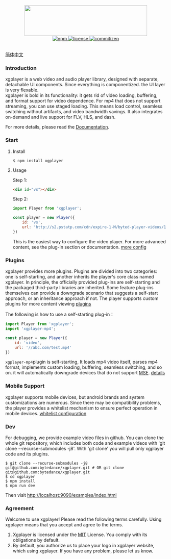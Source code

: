 <div align="center">
    <img src="https://raw.githubusercontent.com/bytedance/xgplayer/master/xgplayer.png" width="384" height="96">
</div>
<div align="center">
    <a href="https://www.npmjs.com/package/xgplayer" target="_blank">
        <img src="https://img.shields.io/npm/v/xgplayer.svg" alt="npm">
    </a>
    <a href="https://www.npmjs.com/package/xgplayer" target="_blank">
        <img src="https://img.shields.io/npm/l/xgplayer.svg" alt="license">
    </a>
    <a href="http://commitizen.github.io/cz-cli/">
        <img src="https://img.shields.io/badge/commitizen-friendly-brightgreen.svg" alt="commitizen">
    </a>
</div>
<br>

[简体中文](README.zh-CN.md)


### Introduction

xgplayer is a web video and audio player library, designed with separate, detachable UI components.  Since everything is componentized. the UI layer is very flexable.  
xgplayer is bold in its functionality: it gets rid of video loading, buffering, and format support for video dependence.
For mp4 that does not support streaming, you can use staged loading. This means load control, seamless switching without artifacts, and video bandwidth savings. It also integrates on-demand and live support for FLV, HLS, and dash.

For more details, please read the  [Documentation](http://h5player.bytedance.com/en/).

### Start

1. Install

    ```
    $ npm install xgplayer
    ```

2. Usage

    Step 1:

    ```html
    <div id="vs"></div>
    ```
    Step 2:

    ```js
    import Player from 'xgplayer';

    const player = new Player({
        id: 'vs',
        url: 'http://s2.pstatp.com/cdn/expire-1-M/byted-player-videos/1.0.0/xgplayer-demo.mp4'
    })
    ```

    This is the easiest way to configure the video player. For more advanced content, see the plug-in section or documentation. [more config](http://h5player.bytedance.com/en/config/)




### Plugins

xgplayer provides more plugins. Plugins are divided into two categories: one is self-starting, and another inherits the player's core class named xgplayer. In principle, the officially provided plug-ins are self-starting and the packaged third-party libraries are inherited. Some feature plug-ins themselves can provide a downgrade scenario that suggests a self-start approach, or an inheritance approach if not. The player supports custom plugins for more content viewing [plugins](http://h5player.bytedance.com/en/plugins/)

The following is how to use a self-starting plug-in：

```js
import Player from 'xgplayer';
import 'xgplayer-mp4';

const player = new Player({
    id: 'video',
    url: '//abc.com/test.mp4'
})
```

<code>xgplayer-mp4</code>plugin is self-starting, It loads mp4 video itself, parses mp4 format, implements custom loading, buffering, seamless switching, and so on. it will automatically downgrade devices that do not support [MSE](https://www.w3.org/TR/media-source/). [details](http://h5player.bytedance.com/en/plugins/#xgplayer-mp4)



### Mobile Support

xgplayer supports mobile devices, but android brands and system customizations are numerous. Since there may be compatibility problems, the player provides a whitelist mechanism to ensure perfect operation in mobile devices. [whitelist configuration](http://h5player.bytedance.com/en/config/#whitelist)



### Dev

For debugging, we provide example video files in github. You can clone the whole git repository, which includes both code and example videos with 'git clone --recurse-submodules -j8'. With 'git clone' you will pull only xgplayer code and its plugins.

```
$ git clone --recurse-submodules -j8 git@github.com:bytedance/xgplayer.git # OR git clone git@github.com:bytedance/xgplayer.git
$ cd xgplayer
$ npm install
$ npm run dev
```

Then visit [http://localhost:9090/examples/index.html](http://localhost:9090/examples/index.html)


### Agreement

Welcome to use xgplayer! Please read the following terms carefully. Using xgplayer means that you accept and agree to the terms.
1. Xgplayer is licensed under the [MIT](http://opensource.org/licenses/MIT) License. You comply with its obligations by default.
2. By default, you authorize us to place your logo in xgplayer website, which using xgplayer.
If you have any problem, please let us know.
